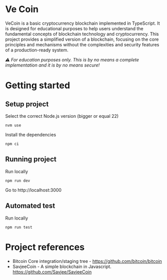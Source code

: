 # Ve Coin

VeCoin is a basic cryptocurrency blockchain implemented in TypeScript. It is designed for educational purposes to help users understand the fundamental concepts of blockchain technology and cryptocurrency. This project provides a simplified version of a blockchain, focusing on the core principles and mechanisms without the complexities and security features of a production-ready system.

_⚠️ For education purposes only. This is by no means a complete implementation and it is by no means secure!_

# Getting started

## Setup project

Select the correct Node.js version (bigger or equal 22)

`nvm use`

Install the dependencies

`npm ci`

## Running project

Run locally

`npm run dev`

Go to http://localhost:3000

## Automated test

Run locally

`npm run test`

# Project references

- Bitcoin Core integration/staging tree - https://github.com/bitcoin/bitcoin
- SavjeeCoin - A simple blockchain in Javascript. https://github.com/Savjee/SavjeeCoin
